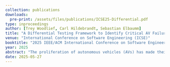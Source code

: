 ```yaml
---
collection: publications
downloads:
  pre-print: /assets/files/publications/ICSE25-Differential.pdf
type: inproceedings
author: [Trey Woodlief, Carl Hildebrandt, Sebastian Elbaumm]
title: "A Differential Testing Framework to Identify Critical AV Failures Leveraging Arbitrary Inputs"
venue: "International Conference on Software Engineering (ICSE)"
booktitle: "2025 IEEE/ACM International Conference on Software Engineering (ICSE)"
year: 2025
abstract: "The proliferation of autonomous vehicles (AVs) has made their failures increasingly evident. Testing efforts aimed at identifying the inputs leading to those failures are challenged by the input’s long-tail distribution, whose area under the curve is dominated by rare scenarios. We hypothesize that leveraging emerging open-access datasets can accelerate the exploration of long-tail inputs. Having access to diverse inputs, however, is not sufficient to expose failures; an effective test also requires an oracle to distinguish between correct and incorrect behaviors. Current datasets lack such oracles and developing them is notoriously difficult. In response, we propose DIFFTEST4AV, a differential testing framework designed to address the unique challenges of testing AV systems: 1) for any given input, many outputs may be considered acceptable, 2) the long-tail contains an insurmountable number of inputs to explore, and 3) the AV’s continuous execution loop requires for failures to persist in order to affect the system. DIFFTEST4AV integrates statistical analysis to identify meaningful behavioral variations, judges their importance in terms of the severity of these differences, and incorporates sequential analysis to detect persistent errors indicative of potential system-level failures. Our study on 5 versions of the commercially-available, road-deployed comma.ai OpenPilot system, using 3 available image datasets, demonstrates the capabilities of the framework to detect high-severity, high-confidence, long-running test failures."
date: 2025-05-27
---
```



